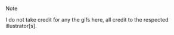 > [!NOTE]
> I do not take credit for any the gifs here, all credit to the respected illustrator[s]. 
